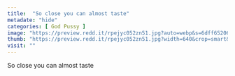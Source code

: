 ```yaml
---
title:  "So close you can almost taste"
metadate: "hide"
categories: [ God Pussy ]
image: "https://preview.redd.it/rpejyc052zn51.jpg?auto=webp&s=6dff6520630425e54cbe8573240f35aac128e902"
thumb: "https://preview.redd.it/rpejyc052zn51.jpg?width=640&crop=smart&auto=webp&s=14548819ebc600dec7e5f63cfbb0b11f6fc354ff"
visit: ""
---
```

So close you can almost taste
